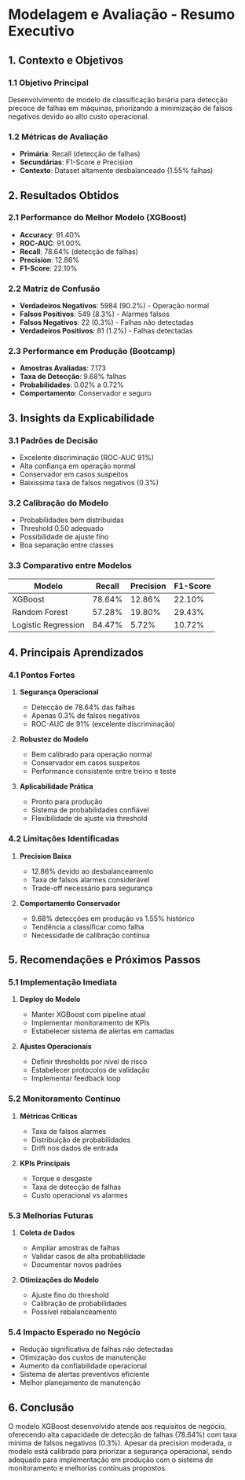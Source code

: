 # Modelagem e Avaliação - Resumo Executivo

## 1. Contexto e Objetivos

### 1.1 Objetivo Principal
Desenvolvimento de modelo de classificação binária para detecção precoce de falhas em máquinas, priorizando a minimização de falsos negativos devido ao alto custo operacional.

### 1.2 Métricas de Avaliação
- **Primária**: Recall (detecção de falhas)
- **Secundárias**: F1-Score e Precision
- **Contexto**: Dataset altamente desbalanceado (1.55% falhas)

## 2. Resultados Obtidos

### 2.1 Performance do Melhor Modelo (XGBoost)
- **Accuracy**: 91.40%
- **ROC-AUC**: 91.00%
- **Recall**: 78.64% (detecção de falhas)
- **Precision**: 12.86%
- **F1-Score**: 22.10%

### 2.2 Matriz de Confusão
- **Verdadeiros Negativos**: 5984 (90.2%) - Operação normal
- **Falsos Positivos**: 549 (8.3%) - Alarmes falsos
- **Falsos Negativos**: 22 (0.3%) - Falhas não detectadas
- **Verdadeiros Positivos**: 81 (1.2%) - Falhas detectadas

### 2.3 Performance em Produção (Bootcamp)
- **Amostras Avaliadas**: 7.173
- **Taxa de Detecção**: 9.68% falhas
- **Probabilidades**: 0.02% a 0.72%
- **Comportamento**: Conservador e seguro

## 3. Insights da Explicabilidade

### 3.1 Padrões de Decisão
- Excelente discriminação (ROC-AUC 91%)
- Alta confiança em operação normal
- Conservador em casos suspeitos
- Baixíssima taxa de falsos negativos (0.3%)

### 3.2 Calibração do Modelo
- Probabilidades bem distribuídas
- Threshold 0.50 adequado
- Possibilidade de ajuste fino
- Boa separação entre classes

### 3.3 Comparativo entre Modelos
| Modelo | Recall | Precision | F1-Score |
|--------|---------|-----------|-----------|
| XGBoost | 78.64% | 12.86% | 22.10% |
| Random Forest | 57.28% | 19.80% | 29.43% |
| Logistic Regression | 84.47% | 5.72% | 10.72% |

## 4. Principais Aprendizados

### 4.1 Pontos Fortes
1. **Segurança Operacional**
   - Detecção de 78.64% das falhas
   - Apenas 0.3% de falsos negativos
   - ROC-AUC de 91% (excelente discriminação)

2. **Robustez do Modelo**
   - Bem calibrado para operação normal
   - Conservador em casos suspeitos
   - Performance consistente entre treino e teste

3. **Aplicabilidade Prática**
   - Pronto para produção
   - Sistema de probabilidades confiável
   - Flexibilidade de ajuste via threshold

### 4.2 Limitações Identificadas
1. **Precision Baixa**
   - 12.86% devido ao desbalanceamento
   - Taxa de falsos alarmes considerável
   - Trade-off necessário para segurança

2. **Comportamento Conservador**
   - 9.68% detecções em produção vs 1.55% histórico
   - Tendência a classificar como falha
   - Necessidade de calibração contínua

## 5. Recomendações e Próximos Passos

### 5.1 Implementação Imediata
1. **Deploy do Modelo**
   - Manter XGBoost com pipeline atual
   - Implementar monitoramento de KPIs
   - Estabelecer sistema de alertas em camadas

2. **Ajustes Operacionais**
   - Definir thresholds por nível de risco
   - Estabelecer protocolos de validação
   - Implementar feedback loop

### 5.2 Monitoramento Contínuo
1. **Métricas Críticas**
   - Taxa de falsos alarmes
   - Distribuição de probabilidades
   - Drift nos dados de entrada

2. **KPIs Principais**
   - Torque e desgaste
   - Taxa de detecção de falhas
   - Custo operacional vs alarmes

### 5.3 Melhorias Futuras
1. **Coleta de Dados**
   - Ampliar amostras de falhas
   - Validar casos de alta probabilidade
   - Documentar novos padrões

2. **Otimizações do Modelo**
   - Ajuste fino do threshold
   - Calibração de probabilidades
   - Possível rebalanceamento

### 5.4 Impacto Esperado no Negócio
- Redução significativa de falhas não detectadas
- Otimização dos custos de manutenção
- Aumento da confiabilidade operacional
- Sistema de alertas preventivos eficiente
- Melhor planejamento de manutenção

## 6. Conclusão
O modelo XGBoost desenvolvido atende aos requisitos de negócio, oferecendo alta capacidade de detecção de falhas (78.64%) com taxa mínima de falsos negativos (0.3%). Apesar da precision moderada, o modelo está calibrado para priorizar a segurança operacional, sendo adequado para implementação em produção com o sistema de monitoramento e melhorias contínuas propostos.